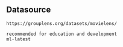 ## Datasource
```
https://grouplens.org/datasets/movielens/

recommended for education and development
ml-latest
```